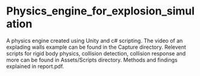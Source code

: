 # Physics_engine_for_explosion_simulation
A physics engine created using Unity and c# scripting. 
The video of an explading walls example can be found in the Capture directory.
Relevent scripts for rigid body physics, collision detection, collision response and more can be found in Assets/Scripts directory. Methods and findings explained in report.pdf.
